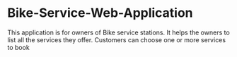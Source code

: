 # Bike-Service-Web-Application
This application is for owners of Bike service stations. It helps the owners to list all the services they offer. Customers can choose one or more services to book
